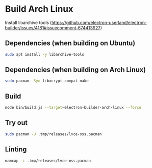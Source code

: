 # Build Arch Linux

Install libarchive tools (https://github.com/electron-userland/electron-builder/issues/4181#issuecomment-674413927)

## Dependencies (when building on Ubuntu)

```sh
sudo apt install -y libarchive-tools
```

## Dependencies (when building on Arch Linux)

```sh
sudo pacman -Syu libxcrypt-compat make
```

## Build

```sh
node bin/build.js --target=electron-builder-arch-linux --force
```

## Try out

```sh
sudo pacman -U .tmp/releases/lvce-oss.pacman
```

## Linting

```sh
namcap -i .tmp/releases/lvce-oss.pacman
```
